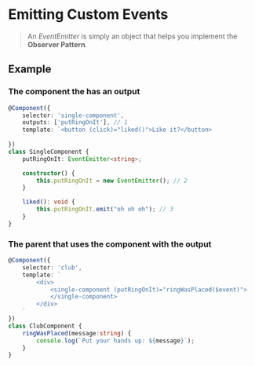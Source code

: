 # Emitting Custom Events

> An *EventEmitter* is simply an object that helps you implement the **Observer Pattern**.

## Example

### The component the has an output

```typescript
@Component({
    selector: 'single-component',
    outputs: ['putRingOnIt'], // 1
    template: `<button (click)="liked()">Like it?</button>
    `
})
class SingleComponent {
    putRingOnIt: EventEmitter<string>; 

    constructor() {
        this.putRingOnIt = new EventEmitter(); // 2
    }

    liked(): void {
        this.putRingOnIt.emit("oh oh oh"); // 3
    }
}
```

### The parent that uses the component with the output

```typescript
@Component({
    selector: 'club',
    template: `
        <div>
            <single-component (putRingOnIt)="ringWasPlaced($event)">
            </single-component>
        </div>
    `
})
class ClubComponent {
    ringWasPlaced(message:string) {
        console.log(`Put your hands up: ${message}`);
    }
}
```
